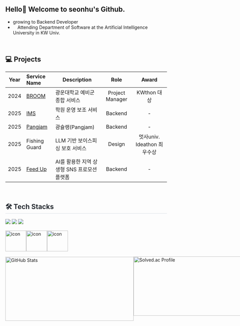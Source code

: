 <!--
![header](https://capsule-render.vercel.app/api?type=waving&color=gradient&height=300&section=header&text=SEOUNHU's%20GITHUB&fontSize=60&animation=twinkling&fontAlign=62)
-->


## Hello👋 Welcome to seonhu's Github.
-  growing to Backend Developer
-  Attending Department of Software at the Artificial Intelligence University in KW Univ.

<br/>

## 💻 Projects

| Year | Service Name | Description | Role | Award |
|:----:|:-------------|-------------|:----:|:-----:|
| 2024 | [BROOM](https://broom.life) | 광운대학교 예비군 종합 서비스 | Project Manager | KWthon 대상 |
| 2025 | [IMS](https://github.com/Application-Software-developer/Institute-Management) | 학원 운영 보조 서비스 | Backend | - |
| 2025 | [Pangjam](https://github.com/SXXNHU/Pangjam) | 광슐랭(Pangjam) | Backend | - |
| 2025 | Fishing Guard | LLM 기반 보이스피싱 보호 서비스 | Design | 멋사univ. Ideathon 최우수상 |
| 2025 | [Feed Up](https://feedup.cloud) | AI를 활용한 지역 상생형 SNS 프로모션 플랫폼 | Backend | - |

</br>

<div style="text-align: left;">
<h2 style="border-bottom: 1px solid #d8dee4; color: #282d33;"> 🛠️ Tech Stacks </h2> 
<div style="margin: ; text-align: left;" "text-align: left;"> 
<img src="https://img.shields.io/badge/C++-00599C?style=for-the-badge&logo=C%2B%2B&logoColor=white">
<img src="https://img.shields.io/badge/MySQL-4479A1?style=for-the-badge&logo=MySQL&logoColor=white">
<img src="https://img.shields.io/badge/Spring-6DB33F?style=for-the-badge&logo=Spring&logoColor=white">
</div>
<br>
<div style="display: flex; align-items: flex-start;">
  <img src="https://techstack-generator.vercel.app/java-icon.svg" alt="icon" width="65" height="65" />
  <img src="https://techstack-generator.vercel.app/webpack-icon.svg" alt="icon" width="65" height="65" />
  <img src="https://techstack-generator.vercel.app/github-icon.svg" alt="icon" width="65" height="65" />
</div>
  
<div style="display: flex; flex-direction: row; align-items: center;">
<a href="https://github.com/SXXNHU/github-readme-stats"> 
  <br>
  <img src="https://github-readme-stats.vercel.app/api?username=SXXNHU&theme=transparent" alt="GitHub Stats" style="width: 400px; height: 200px;">
</a>
  <a href="https://solved.ac/dofqls0127">
    <img src="http://mazassumnida.wtf/api/v2/generate_badge?boj=dofqls0127" alt="Solved.ac Profile"style= "width: 370px; height: 185px;">
  </a>
</div>




<!--
**SXXNHU/SXXNHU** is a ✨ _special_ ✨ repository because its `README.md` (this file) appears on your GitHub profile.

Here are some ideas to get you started:




- 🔭 I’m currently working on ...
- 🌱 I’m currently learning ...
- 👯 I’m looking to collaborate on ...
- 🤔 I’m looking for help with ...
- 💬 Ask me about ...
- 📫 How to reach me: ...
- 😄 Pronouns: ...
- ⚡ Fun fact: ...


-->



